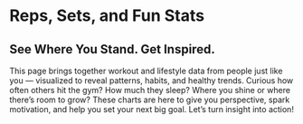 # Reps, Sets, and Fun Stats
## See Where You Stand. Get Inspired.
This page brings together workout and lifestyle data from people just like you — visualized to reveal patterns, habits, and healthy trends.
Curious how often others hit the gym? How much they sleep? Where you shine or where there’s room to grow?
These charts are here to give you perspective, spark motivation, and help you set your next big goal. Let’s turn insight into action!